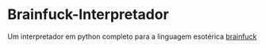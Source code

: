 # Brainfuck-Interpretador
Um interpretador em python completo para a linguagem esotérica [brainfuck](https://pt.wikipedia.org/wiki/Brainfuck)
